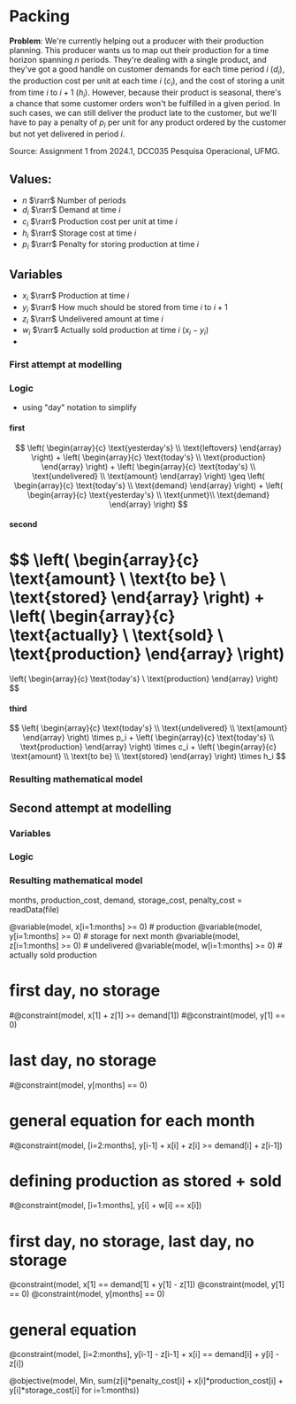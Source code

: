 # Packing
**Problem**: We're currently helping out a producer with their production planning. This producer wants us to map out their production for a time horizon spanning $n$ periods. They're dealing with a single product, and they've got a good handle on customer demands for each time period $i$ ($d_i$), the production cost per unit at each time $i$ ($c_i$), and the cost of storing a unit from time $i$ to $i + 1$ ($h_i$). However, because their product is seasonal, there's a chance that some customer orders won't be fulfilled in a given period. In such cases, we can still deliver the product late to the customer, but we'll have to pay a penalty of $p_i$ per unit for any product ordered by the customer but not yet delivered in period $i$.

Source: Assignment 1 from 2024.1, DCC035 Pesquisa Operacional, UFMG.

## Values:
- $n$ $\rarr$ Number of periods
- $d_i$ $\rarr$ Demand at time $i$
- $c_i$ $\rarr$ Production cost per unit at time $i$
- $h_i$ $\rarr$ Storage cost at time $i$ 
- $p_i$ $\rarr$ Penalty for storing production at time $i$

## Variables
- $x_i$ $\rarr$ Production at time $i$
- $y_i$ $\rarr$ How much should be stored from time $i$ to $i+1$
- $z_i$ $\rarr$ Undelivered amount at time $i$
- $w_i$ $\rarr$ Actually sold production at time $i$ ($x_i - y_i$)
- 
### First attempt at modelling

### Logic
- using "day" notation to simplify

#### first
$$
\left(
\begin{array}{c}
\text{yesterday's} \\
\text{leftovers}
\end{array}
\right)
+
\left(
\begin{array}{c}
\text{today's} \\
\text{production}
\end{array}
\right)
+
\left(
\begin{array}{c}
\text{today's} \\
\text{undelivered} \\
\text{amount}
\end{array}
\right)
\geq
\left(
\begin{array}{c}
\text{today's} \\
\text{demand}
\end{array}
\right)
+
\left(
\begin{array}{c}
\text{yesterday's} \\
\text{unmet}\\
\text{demand}
\end{array}
\right)
$$

#### second
$$
\left(
\begin{array}{c}
\text{amount} \\
\text{to be} \\
\text{stored}
\end{array}
\right)
+
\left(
\begin{array}{c}
\text{actually} \\
\text{sold} \\
\text{production}
\end{array}
\right)
=
\left(
\begin{array}{c}
\text{today's} \\
\text{production}
\end{array}
\right)
$$

#### third
$$
\left(
\begin{array}{c}
\text{today's} \\
\text{undelivered} \\
\text{amount}
\end{array}
\right)
\times p_i
+
\left(
\begin{array}{c}
\text{today's} \\
\text{production}
\end{array}
\right)
\times c_i
+
\left(
\begin{array}{c}
\text{amount} \\
\text{to be} \\
\text{stored}
\end{array}
\right)
\times h_i
$$



### Resulting mathematical model

## Second attempt at modelling
### Variables
### Logic
### Resulting mathematical model

months, production_cost, demand, storage_cost, penalty_cost = readData(file)

@variable(model, x[i=1:months] >= 0) # production
@variable(model, y[i=1:months] >= 0) # storage for next month
@variable(model, z[i=1:months] >= 0) # undelivered
@variable(model, w[i=1:months] >= 0) # actually sold production

# first day, no storage
#@constraint(model, x[1] + z[1] >= demand[1])
#@constraint(model, y[1] == 0)
# last day, no storage
#@constraint(model, y[months] == 0)
# general equation for each month
#@constraint(model, [i=2:months], y[i-1] + x[i] + z[i] >= demand[i] + z[i-1])
# defining production as stored + sold
#@constraint(model, [i=1:months], y[i] + w[i] == x[i])

# first day, no storage, last day, no storage
@constraint(model, x[1] == demand[1] + y[1] - z[1])
@constraint(model, y[1] == 0)
@constraint(model, y[months] == 0)
# general equation
@constraint(model, [i=2:months], y[i-1] - z[i-1] + x[i] == demand[i] + y[i] - z[i])

@objective(model, Min, sum(z[i]*penalty_cost[i] + x[i]*production_cost[i] + y[i]*storage_cost[i] for i=1:months))
